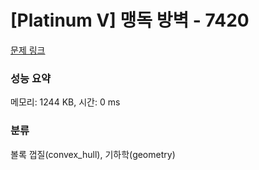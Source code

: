 # [Platinum V] 맹독 방벽 - 7420 

[문제 링크](https://www.acmicpc.net/problem/7420) 

### 성능 요약

메모리: 1244 KB, 시간: 0 ms

### 분류

볼록 껍질(convex_hull), 기하학(geometry)

